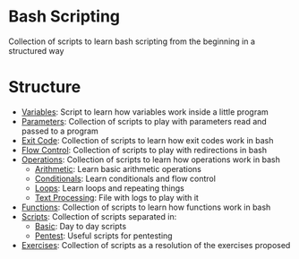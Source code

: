 # Bash Scripting

Collection of scripts to learn bash scripting from the beginning in a structured way

# Structure

- [Variables](./Variables): Script to learn how variables work inside a little program
- [Parameters](./Parameters): Collection of scripts to play with parameters read and passed to a program
- [Exit Code](./ExitCode): Collection of scripts to learn how exit codes work in bash
- [Flow Control](./FlowControl): Collection of scripts to play with redirections in bash
- [Operations](./Operations): Collection of scripts to learn how operations work in bash
  - [Arithmetic](./Operations/Arithmetic): Learn basic arithmetic operations
  - [Conditionals](./Operations/Conditionals): Learn conditionals and flow control
  - [Loops](./Operations/Loops): Learn loops and repeating things
  - [Text Processing](./Operations/TextProcessing): File with logs to play with it
- [Functions](./Functions): Collection of scripts to learn how functions work in bash
- [Scripts](./Scripts): Collection of scripts separated in:
  - [Basic](./Scripts/Basic): Day to day scripts
  - [Pentest](./Scripts/Pentest): Useful scripts for pentesting
- [Exercises](./Exercises): Collection of scripts as a resolution of the exercises proposed
